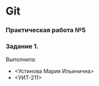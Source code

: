 # Git
### Практическая работа №5
### Задание 1.
Выполнила:
* <Устинова Мария Ильинична>
* <УИТ-211>
